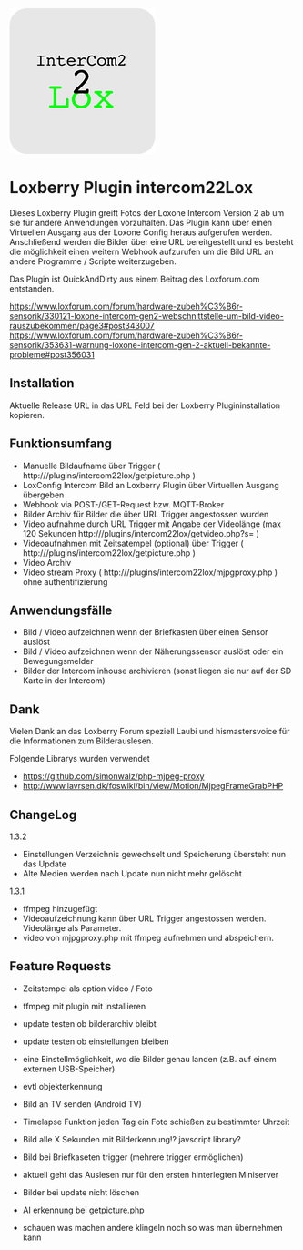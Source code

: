 ![Logo](https://github.com/bladerb/intercom22lox/raw/fc83e11790a860c5de03edbe479ace656b6be588/icons/icon_256.png)

# Loxberry Plugin intercom22Lox

Dieses Loxberry Plugin greift Fotos der Loxone Intercom Version 2 ab um sie für andere Anwendungen vorzuhalten. Das Plugin kann über einen Virtuellen Ausgang aus der Loxone Config heraus aufgerufen werden. Anschließend werden die Bilder über eine URL bereitgestellt und es besteht die möglichkeit einen weitern Webhook aufzurufen um die Bild URL an andere Programme / Scripte weiterzugeben.

Das Plugin ist QuickAndDirty aus einem Beitrag des Loxforum.com entstanden.

https://www.loxforum.com/forum/hardware-zubeh%C3%B6r-sensorik/330121-loxone-intercom-gen2-webschnittstelle-um-bild-video-rauszubekommen/page3#post343007
https://www.loxforum.com/forum/hardware-zubeh%C3%B6r-sensorik/353631-warnung-loxone-intercom-gen-2-aktuell-bekannte-probleme#post356031


## Installation

Aktuelle Release URL in das URL Feld bei der Loxberry Plugininstallation kopieren.

## Funktionsumfang

- Manuelle Bildaufname über Trigger ( http://<IP>/plugins/intercom22lox/getpicture.php )
- LoxConfig Intercom Bild an Loxberry Plugin über Virtuellen Ausgang übergeben
- Webhook via POST-/GET-Request bzw. MQTT-Broker
- Bilder Archiv für Bilder die über URL Trigger angestossen wurden
- Video aufnahme durch URL Trigger mit Angabe der Videolänge (max 120 Sekunden http://<IP>/plugins/intercom22lox/getvideo.php?s=<SEKUNDEN> )
- Videoaufnahmen mit Zeitsatempel (optional) über Trigger ( http://<IP>/plugins/intercom22lox/getpicture.php )
- Video Archiv
- Video stream Proxy ( http://<IP>/plugins/intercom22lox/mjpgproxy.php ) ohne authentifizierung

## Anwendungsfälle

- Bild / Video aufzeichnen wenn der Briefkasten über einen Sensor auslöst
- Bild / Video aufzeichnen wenn der Näherungssensor auslöst oder ein Bewegungsmelder
- Bilder der Intercom inhouse archivieren (sonst liegen sie nur auf der SD Karte in der Intercom)

## Dank

Vielen Dank an das Loxberry Forum speziell Laubi und hismastersvoice für die Informationen zum Bilderauslesen.

Folgende Librarys wurden verwendet

- https://github.com/simonwalz/php-mjpeg-proxy
- http://www.lavrsen.dk/foswiki/bin/view/Motion/MjpegFrameGrabPHP

## ChangeLog

1.3.2

- Einstellungen Verzeichnis gewechselt und Speicherung übersteht nun das Update
- Alte Medien werden nach Update nun nicht mehr gelöscht

1.3.1

- ffmpeg hinzugefügt
- Videoaufzeichnung kann über URL Trigger angestossen werden. Videolänge als Parameter.
- video von mjpgproxy.php mit ffmpeg aufnehmen und abspeichern.

## Feature Requests 

- Zeitstempel als option video / Foto
- ffmpeg mit plugin mit installieren
- update testen ob bilderarchiv bleibt
- update testen ob einstellungen bleiben
- eine Einstellmöglichkeit, wo die Bilder genau landen (z.B. auf einem externen USB-Speicher)
- evtl objekterkennung
- Bild an TV senden (Android TV)
- Timelapse Funktion jeden Tag ein Foto schießen zu bestimmter Uhrzeit
- Bild alle X Sekunden mit Bilderkennung!? javscript library?
- Bild bei Briefkaseten trigger (mehrere trigger ermöglichen)
- aktuell geht das Auslesen nur für den ersten hinterlegten Miniserver

- Bilder bei update nicht löschen
- AI erkennung bei getpicture.php 
- schauen was machen andere klingeln noch so was man übernehmen kann

